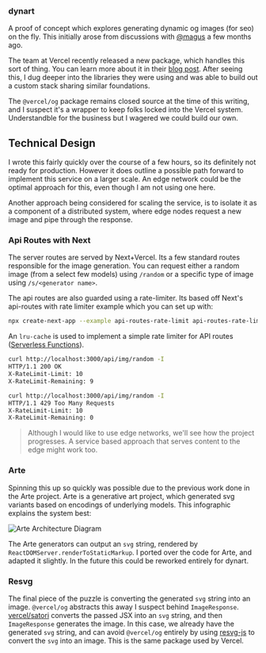 ### dynart

A proof of concept which explores generating dynamic og images (for seo) on the fly. This initially arose from discussions with [@magus](https://github.com/magus) a few months ago.

The team at Vercel recently released a new package, which handles this sort of thing. You can learn more about it in their [blog post](https://vercel.com/blog/introducing-vercel-og-image-generation-fast-dynamic-social-card-images). After seeing this, I dug deeper into the libraries they were using and was able to build out a custom stack sharing similar foundations.

The `@vercel/og` package remains closed source at the time of this writing, and I suspect it's a wrapper to keep folks locked into the Vercel system. Understandble for the business but I wagered we could build our own.

## Technical Design
I wrote this fairly quickly over the course of a few hours, so its definitely not ready for production. However it does outline a possible path forward to implement this service on a larger scale. An edge network could be the optimal approach for this, even though I am not using one here.

Another approach being considered for scaling the service, is to isolate it as a component of a distributed system, where edge nodes request a new image and pipe through the response.

### Api Routes with Next
The server routes are served by Next+Vercel. Its a few standard routes responsible for the image generation. You can request either a random image (from a select few models) using `/random` or a specific type of image using `/s/<generator name>`.

The api routes are also guarded using a rate-limiter. Its based off Next's api-routes with rate limiter example which you can set up with:

```bash
npx create-next-app --example api-routes-rate-limit api-routes-rate-limit-app
```

An `lru-cache` is used to implement a simple rate limiter for API routes ([Serverless Functions](https://vercel.com/docs/serverless-functions/introduction)).

```bash
curl http://localhost:3000/api/img/random -I
HTTP/1.1 200 OK
X-RateLimit-Limit: 10
X-RateLimit-Remaining: 9

curl http://localhost:3000/api/img/random -I
HTTP/1.1 429 Too Many Requests
X-RateLimit-Limit: 10
X-RateLimit-Remaining: 0
```

> Although I would like to use edge networks, we'll see how the project progresses. A service based approach that serves content to the edge might work too.

### Arte
Spinning this up so quickly was possible due to the previous work done in the Arte project. Arte is a generative art project, which generated svg variants based on encodings of underlying models. This infographic explains the system best:

![Arte Architecture Diagram](https://raw.githubusercontent.com/ededejr/arte/main/architecture.png?token=GHSAT0AAAAAABQNXRHJN7FCTHPV4ZIYMYR6Y2GYFCQ)

The Arte generators can output an `svg` string, rendered by `ReactDOMServer.renderToStaticMarkup`. I ported over the code for Arte, and adapted it slightly. In the future this could be reworked entirely for dynart.

### Resvg
The final piece of the puzzle is converting the generated `svg` string into an image. `@vercel/og` abstracts this away I suspect behind `ImageResponse`. [vercel/satori](https://github.com/vercel/satori) converts the passed JSX into an `svg` string, and then `ImageResponse` generates the image. In this case, we already have the generated `svg` string, and can avoid `@vercel/og` entirely by using [resvg-js](https://github.com/yisibl/resvg-js) to convert the `svg` into an image. This is the same package used by Vercel.
